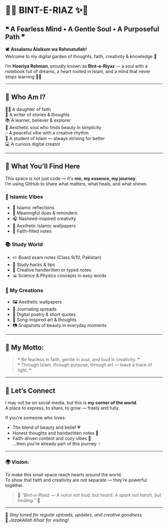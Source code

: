 # 🌸✨ BINT-E-RIAZ ✨🌸  
## ❝ A Fearless Mind • A Gentle Soul • A Purposeful Path ❞  

🕊️ **Assalamu Alaikum wa Rahmatullah!**  
Welcome to my digital garden of thoughts, faith, creativity & knowledge 🌿  

I’m **Hooriya Rehman**, proudly known as **Bint-e-Riyaz** — a soul with a notebook full of dreams, a heart rooted in Islam, and a mind that never stops learning 📖💫

---

## 🌟 Who Am I?
🧕🏼 A daughter of faith  
📝 A writer of stories & thoughts  
📚 A learner, believer & explorer  
🎨 Aesthetic soul who finds beauty in simplicity  
🎶 A peaceful vibe with a creative rhythm  
🕋 A student of Islam — always striving for better  
💻 A curious digital creator

---

## 🌈 What You’ll Find Here  
This space is not just code — it's **me, my essence, my journey**.  
I’m using GitHub to share what matters, what heals, and what shines.  

### 🕋 Islamic Vibes  
- 💖 Islamic reflections  
- 📿 Meaningful duas & reminders  
- 🎧 Nasheed-inspired creativity  
- 🌙 Aesthetic Islamic wallpapers  
- 📖 Faith-filled notes  

### 📚 Study World  
- ✏️ Board exam notes (Class 9/10, Pakistan)  
- 🧠 Study hacks & tips  
- 📒 Creative handwritten or typed notes  
- 📊 Science & Physics concepts in easy words  

### 💌 My Creations  
- 🖼️ Aesthetic wallpapers  
- 📓 Journaling spreads  
- 🌸 Digital poetry & short quotes  
- 🎵 Song-inspired art & thoughts  
- 📷 Snapshots of beauty in everyday moments  

---

## 🔮 My Motto:
> ❝ Be fearless in faith, gentle in soul, and loud in creativity. ❞  
> ❝ Through Islam, through purpose, through art — leave a trace of light. ❞

---

## 🔗 Let’s Connect  
I may not be on social media, but this is **my corner of the world**.  
A place to express, to share, to grow — freely and fully.  

If you're someone who loves:
- The blend of beauty and belief 💗
- Honest thoughts and handwritten notes 📝
- Faith-driven content and cozy vibes 🌙  
...then you’re already part of this journey ✨

---

### 🌍 Vision:  
To make this small space reach hearts around the world.  
To show that faith and creativity are not separate — they’re powerful together.  

> 🌟 _“Bint-e-Riyaz — A voice not loud, but heard. A spark not harsh, but healing.”_ 🌟  

---

📌 _Stay tuned for regular uploads, updates, and creative goodness_  
🤍 _JazakAllah Khair for visiting!_  


